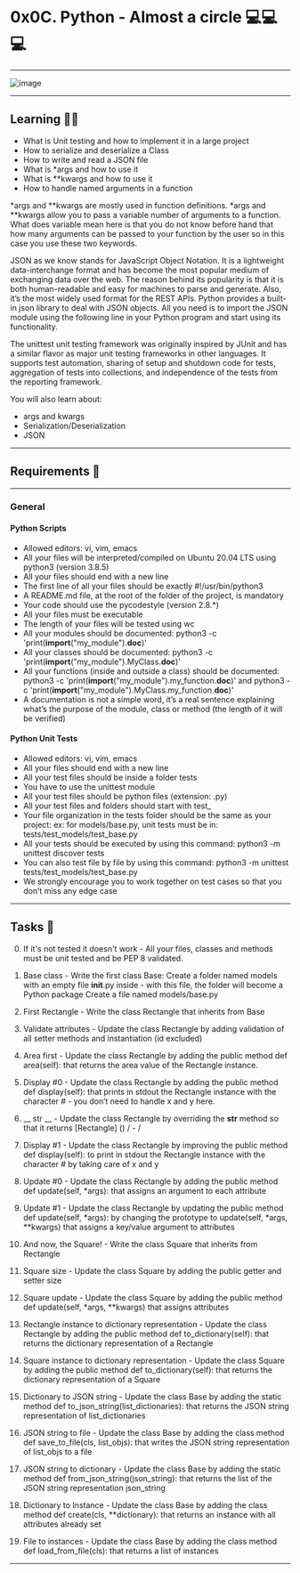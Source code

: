 # 0x0C. Python - Almost a circle 💻💻💻
***

![image](https://user-images.githubusercontent.com/98335124/173697736-a0c0a121-6024-4066-b0df-851751258501.png)
***

## Learning 📜📖
* What is Unit testing and how to implement it in a large project
* How to serialize and deserialize a Class
* How to write and read a JSON file
* What is *args and how to use it
* What is **kwargs and how to use it
* How to handle named arguments in a function

*args and **kwargs are mostly used in function definitions. *args and **kwargs allow you to pass a variable number of arguments to a function. What does variable mean here is that you do not know before hand that how many arguments can be passed to your function by the user so in this case you use these two keywords.

JSON as we know stands for JavaScript Object Notation. It is a lightweight data-interchange format and has become the most popular medium of exchanging data over the web. The reason behind its popularity is that it is both human-readable and easy for machines to parse and generate. Also, it’s the most widely used format for the REST APIs. Python provides a built-in json library to deal with JSON objects. All you need is to import the JSON module using the following line in your Python program and start using its functionality.

The unittest unit testing framework was originally inspired by JUnit and has a similar flavor as major unit testing frameworks in other languages. It supports test automation, sharing of setup and shutdown code for tests, aggregation of tests into collections, and independence of the tests from the reporting framework.

You will also learn about:

* args and kwargs
* Serialization/Deserialization
* JSON
***

## Requirements 🔧
***

### General
#### Python Scripts
* Allowed editors: vi, vim, emacs
* All your files will be interpreted/compiled on Ubuntu 20.04 LTS using python3 (version 3.8.5)
* All your files should end with a new line
* The first line of all your files should be exactly #!/usr/bin/python3
* A README.md file, at the root of the folder of the project, is mandatory
* Your code should use the pycodestyle (version 2.8.*)
* All your files must be executable
* The length of your files will be tested using wc
* All your modules should be documented: python3 -c 'print(__import__("my_module").__doc__)'
* All your classes should be documented: python3 -c 'print(__import__("my_module").MyClass.__doc__)'
* All your functions (inside and outside a class) should be documented: python3 -c 'print(__import__("my_module").my_function.__doc__)' and python3 -c 'print(__import__("my_module").MyClass.my_function.__doc__)'
* A documentation is not a simple word, it’s a real sentence explaining what’s the purpose of the module, class or method (the length of it will be verified)

#### Python Unit Tests
* Allowed editors: vi, vim, emacs
* All your files should end with a new line
* All your test files should be inside a folder tests
* You have to use the unittest module
* All your test files should be python files (extension: .py)
* All your test files and folders should start with test_
* Your file organization in the tests folder should be the same as your project: ex: for models/base.py, unit tests must be in: tests/test_models/test_base.py
* All your tests should be executed by using this command: python3 -m unittest discover tests
* You can also test file by file by using this command: python3 -m unittest tests/test_models/test_base.py
* We strongly encourage you to work together on test cases so that you don’t miss any edge case
***

## Tasks 📝
0. If it's not tested it doesn't work - All your files, classes and methods must be unit tested and be PEP 8 validated.

1. Base class - Write the first class Base:
Create a folder named models with an empty file __init__.py inside - with this file, the folder will become a Python package
Create a file named models/base.py

2. First Rectangle - Write the class Rectangle that inherits from Base

3. Validate attributes - Update the class Rectangle by adding validation of all setter methods and instantiation (id excluded)

4. Area first - Update the class Rectangle by adding the public method def area(self): that returns the area value of the Rectangle instance.

5. Display #0 - Update the class Rectangle by adding the public method def display(self): that prints in stdout the Rectangle instance with the character # - you don’t need to handle x and y here.

6. __ str __ - Update the class Rectangle by overriding the __str__ method so that it returns [Rectangle] (<id>) <x>/<y> - <width>/<height>

7. Display #1 - Update the class Rectangle by improving the public method def display(self): to print in stdout the Rectangle instance with the character # by taking care of x and y

8. Update #0 - Update the class Rectangle by adding the public method def update(self, *args): that assigns an argument to each attribute

9. Update #1 - Update the class Rectangle by updating the public method def update(self, *args): by changing the prototype to update(self, *args, **kwargs) that assigns a key/value argument to attributes

10. And now, the Square! - Write the class Square that inherits from Rectangle

11. Square size - Update the class Square by adding the public getter and setter size

12. Square update - Update the class Square by adding the public method def update(self, *args, **kwargs) that assigns attributes

13. Rectangle instance to dictionary representation - Update the class Rectangle by adding the public method def to_dictionary(self): that returns the dictionary representation of a Rectangle

14. Square instance to dictionary representation - Update the class Square by adding the public method def to_dictionary(self): that returns the dictionary representation of a Square

15. Dictionary to JSON string - Update the class Base by adding the static method def to_json_string(list_dictionaries): that returns the JSON string representation of list_dictionaries

16. JSON string to file - Update the class Base by adding the class method def save_to_file(cls, list_objs): that writes the JSON string representation of list_objs to a file

17. JSON string to dictionary - Update the class Base by adding the static method def from_json_string(json_string): that returns the list of the JSON string representation json_string

18. Dictionary to Instance - Update the class Base by adding the class method def create(cls, **dictionary): that returns an instance with all attributes already set

19. File to instances - Update the class Base by adding the class method def load_from_file(cls): that returns a list of instances
***

